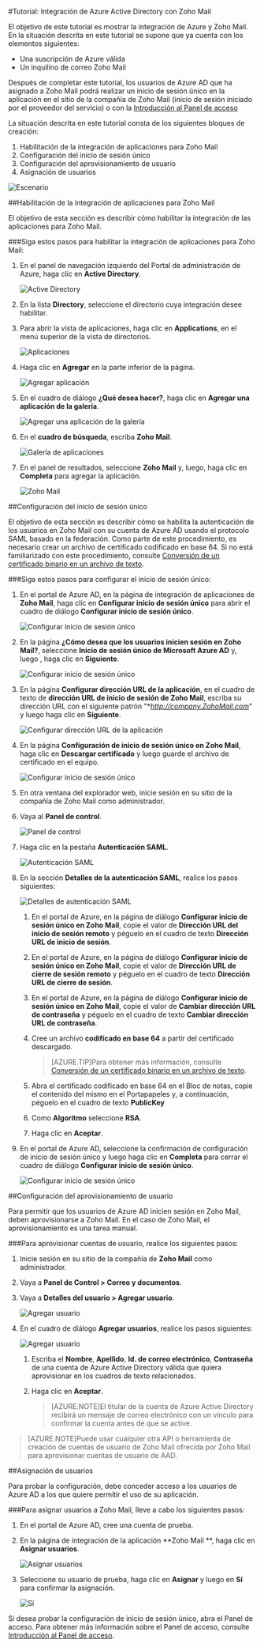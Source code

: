 <properties 
    pageTitle="Tutorial: Integración de Azure Active Directory con Zoho Mail | Microsoft Azure" 
    description="Aprenda cómo usar Zoho Mail con Azure Active Directory para habilitar el inicio de sesión único, el aprovisionamiento automatizado, etc." 
    services="active-directory" 
    authors="markusvi"  
    documentationCenter="na" 
    manager="stevenpo"/>
<tags 
    ms.service="active-directory" 
    ms.devlang="na" 
    ms.topic="article" 
    ms.tgt_pltfrm="na" 
    ms.workload="identity" 
    ms.date="01/12/2016" 
    ms.author="markvi" />

#Tutorial: Integración de Azure Active Directory con Zoho Mail
  
El objetivo de este tutorial es mostrar la integración de Azure y Zoho Mail. En la situación descrita en este tutorial se supone que ya cuenta con los elementos siguientes:

-   Una suscripción de Azure válida
-   Un inquilino de correo Zoho Mail
  
Después de completar este tutorial, los usuarios de Azure AD que ha asignado a Zoho Mail podrá realizar un inicio de sesión único en la aplicación en el sitio de la compañía de Zoho Mail (inicio de sesión iniciado por el proveedor del servicio) o con la [Introducción al Panel de acceso](active-directory-saas-access-panel-introduction.md)
  
La situación descrita en este tutorial consta de los siguientes bloques de creación:

1.  Habilitación de la integración de aplicaciones para Zoho Mail
2.  Configuración del inicio de sesión único
3.  Configuración del aprovisionamiento de usuario
4.  Asignación de usuarios

![Escenario](./media/active-directory-saas-zoho-mail-tutorial/IC789600.png "Escenario")

##Habilitación de la integración de aplicaciones para Zoho Mail
  
El objetivo de esta sección es describir cómo habilitar la integración de las aplicaciones para Zoho Mail.

###Siga estos pasos para habilitar la integración de aplicaciones para Zoho Mail:

1.  En el panel de navegación izquierdo del Portal de administración de Azure, haga clic en **Active Directory**.

    ![Active Directory](./media/active-directory-saas-zoho-mail-tutorial/IC700993.png "Active Directory")

2.  En la lista **Directory**, seleccione el directorio cuya integración desee habilitar.

3.  Para abrir la vista de aplicaciones, haga clic en **Applications**, en el menú superior de la vista de directorios.

    ![Aplicaciones](./media/active-directory-saas-zoho-mail-tutorial/IC700994.png "Aplicaciones")

4.  Haga clic en **Agregar** en la parte inferior de la página.

    ![Agregar aplicación](./media/active-directory-saas-zoho-mail-tutorial/IC749321.png "Agregar aplicación")

5.  En el cuadro de diálogo **¿Qué desea hacer?**, haga clic en **Agregar una aplicación de la galería**.

    ![Agregar una aplicación de la galería](./media/active-directory-saas-zoho-mail-tutorial/IC749322.png "Agregar una aplicación de la galería")

6.  En el **cuadro de búsqueda**, escriba **Zoho Mail**.

    ![Galería de aplicaciones](./media/active-directory-saas-zoho-mail-tutorial/IC789601.png "Galería de aplicaciones")

7.  En el panel de resultados, seleccione **Zoho Mail** y, luego, haga clic en **Completa** para agregar la aplicación.

    ![Zoho Mail](./media/active-directory-saas-zoho-mail-tutorial/IC789602.png "Zoho Mail")

##Configuración del inicio de sesión único
  
El objetivo de esta sección es describir cómo se habilita la autenticación de los usuarios en Zoho Mail con su cuenta de Azure AD usando el protocolo SAML basado en la federación. Como parte de este procedimiento, es necesario crear un archivo de certificado codificado en base 64. Si no está familiarizado con este procedimiento, consulte [Conversión de un certificado binario en un archivo de texto](http://youtu.be/PlgrzUZ-Y1o).

###Siga estos pasos para configurar el inicio de sesión único:

1.  En el portal de Azure AD, en la página de integración de aplicaciones de **Zoho Mail**, haga clic en **Configurar inicio de sesión único** para abrir el cuadro de diálogo **Configurar inicio de sesión único**.

    ![Configurar inicio de sesión único](./media/active-directory-saas-zoho-mail-tutorial/IC789603.png "Configurar inicio de sesión único")

2.  En la página **¿Cómo desea que los usuarios inicien sesión en Zoho Mail?**, seleccione **Inicio de sesión único de Microsoft Azure AD** y, luego , haga clic en **Siguiente**.

    ![Configurar inicio de sesión único](./media/active-directory-saas-zoho-mail-tutorial/IC789604.png "Configurar inicio de sesión único")

3.  En la página **Configurar dirección URL de la aplicación**, en el cuadro de texto de **dirección URL de inicio de sesión de Zoho Mail**, escriba su dirección URL con el siguiente patrón "**http://company.ZohoMail.com*" y luego haga clic en **Siguiente**.

    ![Configurar dirección URL de la aplicación](./media/active-directory-saas-zoho-mail-tutorial/IC789605.png "Configurar dirección URL de la aplicación")

4.  En la página **Configuración de inicio de sesión único en Zoho Mail**, haga clic en **Descargar certificado** y luego guarde el archivo de certificado en el equipo.

    ![Configurar inicio de sesión único](./media/active-directory-saas-zoho-mail-tutorial/IC789606.png "Configurar inicio de sesión único")

5.  En otra ventana del explorador web, inicie sesión en su sitio de la compañía de Zoho Mail como administrador.

6.  Vaya al **Panel de control**.

    ![Panel de control](./media/active-directory-saas-zoho-mail-tutorial/IC789607.png "Panel de control")

7.  Haga clic en la pestaña **Autenticación SAML**.

    ![Autenticación SAML](./media/active-directory-saas-zoho-mail-tutorial/IC789608.png "Autenticación SAML")

8.  En la sección **Detalles de la autenticación SAML**, realice los pasos siguientes:

    ![Detalles de autenticación SAML](./media/active-directory-saas-zoho-mail-tutorial/IC789609.png "Detalles de autenticación SAML")

    1.  En el portal de Azure, en la página de diálogo **Configurar inicio de sesión único en Zoho Mail**, copie el valor de **Dirección URL del inicio de sesión remoto** y péguelo en el cuadro de texto **Dirección URL de inicio de sesión**.
    2.  En el portal de Azure, en la página de diálogo **Configurar inicio de sesión único en Zoho Mail**, copie el valor de **Dirección URL de cierre de sesión remoto** y péguelo en el cuadro de texto **Dirección URL de cierre de sesión**.
    3.  En el portal de Azure, en la página de diálogo **Configurar inicio de sesión único en Zoho Mail**, copie el valor de **Cambiar dirección URL de contraseña** y péguelo en el cuadro de texto **Cambiar dirección URL de contraseña**.
    4.  Cree un archivo **codificado en base 64** a partir del certificado descargado.  

        >[AZURE.TIP]Para obtener más información, consulte [Conversión de un certificado binario en un archivo de texto](http://youtu.be/PlgrzUZ-Y1o).

    5.  Abra el certificado codificado en base 64 en el Bloc de notas, copie el contenido del mismo en el Portapapeles y, a continuación, péguelo en el cuadro de texto **PublicKey**
    6.  Como **Algoritmo** seleccione **RSA**.
    7.  Haga clic en **Aceptar**.

9.  En el portal de Azure AD, seleccione la confirmación de configuración de inicio de sesión único y luego haga clic en **Completa** para cerrar el cuadro de diálogo **Configurar inicio de sesión único**.

    ![Configurar inicio de sesión único](./media/active-directory-saas-zoho-mail-tutorial/IC789610.png "Configurar inicio de sesión único")

##Configuración del aprovisionamiento de usuario
  
Para permitir que los usuarios de Azure AD inicien sesión en Zoho Mail, deben aprovisionarse a Zoho Mail. En el caso de Zoho Mail, el aprovisionamiento es una tarea manual.

###Para aprovisionar cuentas de usuario, realice los siguientes pasos:

1.  Inicie sesión en su sitio de la compañía de **Zoho Mail** como administrador.

2.  Vaya a **Panel de Control > Correo y documentos**.

3.  Vaya a **Detalles del usuario > Agregar usuario**.

    ![Agregar usuario](./media/active-directory-saas-zoho-mail-tutorial/IC789611.png "Agregar usuario")

4.  En el cuadro de diálogo **Agregar usuarios**, realice los pasos siguientes:

    ![Agregar usuario](./media/active-directory-saas-zoho-mail-tutorial/IC789612.png "Agregar usuario")

    1.  Escriba el **Nombre**, **Apellido**, **Id. de correo electrónico**, **Contraseña** de una cuenta de Azure Active Directory válida que quiera aprovisionar en los cuadros de texto relacionados.
    2.  Haga clic en **Aceptar**.  

        >[AZURE.NOTE]El titular de la cuenta de Azure Active Directory recibirá un mensaje de correo electrónico con un vínculo para confirmar la cuenta antes de que se active.

>[AZURE.NOTE]Puede usar cualquier otra API o herramienta de creación de cuentas de usuario de Zoho Mail ofrecida por Zoho Mail para aprovisionar cuentas de usuario de AAD.

##Asignación de usuarios
  
Para probar la configuración, debe conceder acceso a los usuarios de Azure AD a los que quiere permitir el uso de su aplicación.

###Para asignar usuarios a Zoho Mail, lleve a cabo los siguientes pasos:

1.  En el portal de Azure AD, cree una cuenta de prueba.

2.  En la página de integración de la aplicación **Zoho Mail **, haga clic en **Asignar usuarios**.

    ![Asignar usuarios](./media/active-directory-saas-zoho-mail-tutorial/IC789613.png "Asignar usuarios")

3.  Seleccione su usuario de prueba, haga clic en **Asignar** y luego en **Sí** para confirmar la asignación.

    ![Sí](./media/active-directory-saas-zoho-mail-tutorial/IC767830.png "Sí")
  
Si desea probar la configuración de inicio de sesión único, abra el Panel de acceso. Para obtener más información sobre el Panel de acceso, consulte [Introducción al Panel de acceso](active-directory-saas-access-panel-introduction.md).

<!---HONumber=AcomDC_0114_2016-->
